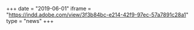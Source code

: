 +++
date = "2019-06-01"
iframe = "https://indd.adobe.com/view/3f3b84bc-e214-42f9-97ec-57a7891c28a1"
type = "news"
+++

